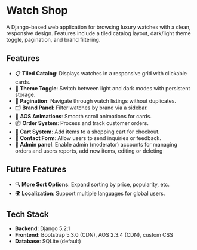 # Watch Shop

A Django-based web application for browsing luxury watches with a clean, responsive design. Features include a tiled catalog layout, dark/light theme toggle, pagination, and brand filtering.

## Features
- 📋 **Tiled Catalog**: Displays watches in a responsive grid with clickable cards.
- 🌙 **Theme Toggle**: Switch between light and dark modes with persistent storage.
- 📄 **Pagination**: Navigate through watch listings without duplicates.
- 🗂️ **Brand Panel**: Filter watches by brand via a sidebar.
- 🎨 **AOS Animations**: Smooth scroll animations for cards.
- 📦 **Order System**: Process and track customer orders.
- 🛒 **Cart System**: Add items to a shopping cart for checkout.
- 📧 **Contact Form**: Allow users to send inquiries or feedback.
- 👤 **Admin panel**: Enable admin (moderator) accounts for managing orders
and users reports, add new items, editing or deleting

## Future Features
- 🔍 **More Sort Options**: Expand sorting by price, popularity, etc.
- 🌍 **Localization**: Support multiple languages for global users.

## Tech Stack
- **Backend**: Django 5.2.1
- **Frontend**: Bootstrap 5.3.0 (CDN), AOS 2.3.4 (CDN), custom CSS
- **Database**: SQLite (default)
